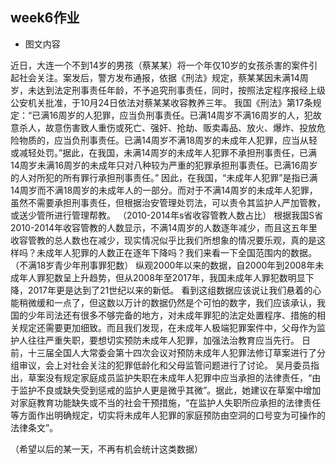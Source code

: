 ## week6作业
* 图文内容

近日，大连一个不到14岁的男孩（蔡某某）将一个年仅10岁的女孩杀害的案件引起社会关注。案发后，警方发布通报，依据《刑法》规定，蔡某某因未满14周岁，未达到法定刑事责任年龄，不予追究刑事责任，同时，按照法定程序报经上级公安机关批准，于10月24日依法对蔡某某收容教养三年。
我国《刑法》第17条规定：“已满16周岁的人犯罪，应当负刑事责任。已满14周岁不满16周岁的人，犯故意杀人，故意伤害致人重伤或死亡、强奸、抢劫、贩卖毒品、放火、爆炸、投放危险物质的，应当负刑事责任。已满14周岁不满18周岁的未成年人犯罪，应当从轻或减轻处罚。”据此，在我国，未满14周岁的未成年人犯罪不承担刑事责任，已满14周岁未满16周岁的未成年只对八种较为严重的犯罪承担刑事责任。已满16周岁的人对所犯的所有罪行承担刑事责任。”
因此，在我国，“未成年人犯罪”是指已满14周岁而不满18周岁的未成年人的一部分。而对于不满14周岁的未成年人犯罪，虽然不需要承担刑事责任，但根据治安管理处罚法，可以责令其监护人严加管教，或送少管所进行管理帮教。
（2010-2014年s省收容管教人数占比）
根据我国S省2010-2014年收容管教的人数显示，不满14周岁的人数逐年减少，而且这五年里收容管教的总人数也在减少，现实情况似乎比我们所想象的情况要乐观，真的是这样吗？未成年人犯罪的人数正在逐年下降吗？我们来看一下全国范围内的数据。
（不满18岁青少年刑事罪犯数）
纵观2000年以来的数据，自2000年到2008年未成年人罪犯数呈上升趋势，但从2008年至2017年，我国未成年人罪犯数明显下降，2017年更是达到了21世纪以来的新低。
看到这组数据应该说让我们悬着的心能稍微缓和一点了，但这数以万计的数据仍然是个可怕的数字，我们应该承认，我国的少年司法还有很多不够完备的地方，对未成年罪犯的法定处置程序、措施的相关规定还需要更加细致。而且我们发现，在未成年人极端犯罪案件中，父母作为监护人往往严重失职，要想切实预防未成年人犯罪，加强法治教育应当先行。
日前，十三届全国人大常委会第十四次会议对预防未成年人犯罪法修订草案进行了分组审议，会上对社会关注的犯罪低龄化和父母监管问题进行了讨论。
吴月委员指出，草案没有规定家庭成员监护失职在未成年人犯罪中应当承担的法律责任，“由于监护不良或缺失受到惩戒的监护人更是微乎其微”。据此，她建议在草案中增加对家庭教育功能缺失或不当的社会干预措施，“在监护人失职所应承担的法律责任等方面作出明确规定，切实将未成年人犯罪的家庭预防由空洞的口号变为可操作的法律条文”。

（希望以后的某一天，不再有机会统计这类数据）
